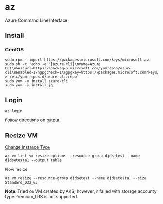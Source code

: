 # az

Azure Command Line Interface

## Install


### CentOS

```
sudo rpm --import https://packages.microsoft.com/keys/microsoft.asc
sudo sh -c 'echo -e "[azure-cli]\nname=Azure CLI\nbaseurl=https://packages.microsoft.com/yumrepos/azure-cli\nenabled=1\ngpgcheck=1\ngpgkey=https://packages.microsoft.com/keys/microsoft.asc" > /etc/yum.repos.d/azure-cli.repo'
sudo yum -y install azure-cli
sudo yum -y install jq
```

## Login

```
az login
```

Follow directions on output.

## Resize VM

[Change Instance Type](https://docs.microsoft.com/en-us/azure/virtual-machines/linux/change-vm-size)

```
az vm list-vm-resize-options --resource-group djdsetest --name djdsetesta1 --output table
```

Now resize

```
az vm resize --resource-group djdsetest --name djdsetesta1 --size Standard_D32_v3
```

**Note:** Tried on VM created by AKS; however, it failed with storage accounty type Premium_LRS is not supported.



